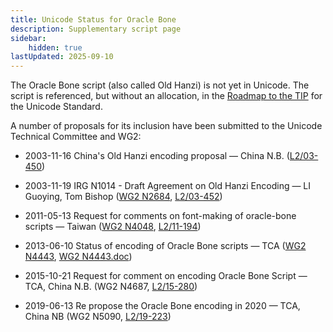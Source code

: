 ```yaml
---
title: Unicode Status for Oracle Bone
description: Supplementary script page
sidebar:
    hidden: true
lastUpdated: 2025-09-10
---
```


The Oracle Bone script (also called Old Hanzi) is not yet in Unicode. The script is referenced, but without an allocation, in the [Roadmap to the TIP](http://www.unicode.org/roadmaps/tip/) for the Unicode Standard.

[comment]: # (end of intro)

[comment]: # (start of blocks)



[comment]: # (end of blocks)

[comment]: # (start of chars)



[comment]: # (end of chars)

[comment]: # (start of rest)

A number of proposals for its inclusion have been submitted to the Unicode Technical Committee and WG2:

- 2003-11-16 China's Old Hanzi encoding proposal — China N.B. ([L2/03-450](http://www.unicode.org/cgi-bin/GetMatchingDocs.pl?L2/03-450))

- 2003-11-19 IRG N1014 - Draft Agreement on Old Hanzi Encoding — LI Guoying, Tom Bishop ([WG2 N2684](https://www.unicode.org/wg2/docs/n2684.pdf), [L2/03-452](http://www.unicode.org/cgi-bin/GetMatchingDocs.pl?L2/03-452))

- 2011-05-13 Request for comments on font-making of oracle-bone scripts — Taiwan ([WG2 N4048](https://www.unicode.org/wg2/docs/n4048.pdf),  [L2/11-194](http://www.unicode.org/cgi-bin/GetMatchingDocs.pl?L2/11-194))

- 2013-06-10 Status of encoding of Oracle Bone scripts — TCA ([WG2 N4443](https://www.unicode.org/wg2/docs/n4443.pdf), [WG2 N4443.doc](https://www.unicode.org/wg2/docs/n4443.doc))

- 2015-10-21 Request for comment on encoding Oracle Bone Script — TCA, China N.B. (WG2 N4687, [L2/15-280](http://www.unicode.org/cgi-bin/GetMatchingDocs.pl?L2/15-280))

- 2019-06-13 Re propose the Oracle Bone encoding in 2020 — TCA, China NB (WG2 N5090, [L2/19-223](http://www.unicode.org/cgi-bin/GetMatchingDocs.pl?L2/19-223))
